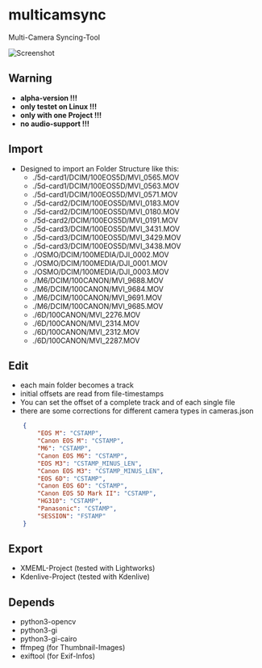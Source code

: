 # multicamsync
Multi-Camera Syncing-Tool


![Screenshot](https://raw.githubusercontent.com/multigcs/multicamsync/master/screenshot.png)


## Warning
* **alpha-version !!!**
* **only testet on Linux !!!**
* **only with one Project !!!**
* **no audio-support !!!**

## Import
* Designed to import an Folder Structure like this:
	* ./5d-card1/DCIM/100EOS5D/MVI_0565.MOV
	* ./5d-card1/DCIM/100EOS5D/MVI_0563.MOV
	* ./5d-card1/DCIM/100EOS5D/MVI_0571.MOV
	* ./5d-card2/DCIM/100EOS5D/MVI_0183.MOV
	* ./5d-card2/DCIM/100EOS5D/MVI_0180.MOV
	* ./5d-card2/DCIM/100EOS5D/MVI_0191.MOV
	* ./5d-card3/DCIM/100EOS5D/MVI_3431.MOV
	* ./5d-card3/DCIM/100EOS5D/MVI_3429.MOV
	* ./5d-card3/DCIM/100EOS5D/MVI_3438.MOV
	* ./OSMO/DCIM/100MEDIA/DJI_0002.MOV
	* ./OSMO/DCIM/100MEDIA/DJI_0001.MOV
	* ./OSMO/DCIM/100MEDIA/DJI_0003.MOV
	* ./M6/DCIM/100CANON/MVI_9688.MOV
	* ./M6/DCIM/100CANON/MVI_9684.MOV
	* ./M6/DCIM/100CANON/MVI_9691.MOV
	* ./M6/DCIM/100CANON/MVI_9685.MOV
	* ./6D/100CANON/MVI_2276.MOV
	* ./6D/100CANON/MVI_2314.MOV
	* ./6D/100CANON/MVI_2312.MOV
	* ./6D/100CANON/MVI_2287.MOV

## Edit
* each main folder becomes a track
* initial offsets are read from file-timestamps
* You can set the offset of a complete track and of each single file
* there are some corrections for different camera types in cameras.json
```json
	{
		"EOS M": "CSTAMP",
		"Canon EOS M": "CSTAMP",
		"M6": "CSTAMP",
		"Canon EOS M6": "CSTAMP",
		"EOS M3": "CSTAMP_MINUS_LEN",
		"Canon EOS M3": "CSTAMP_MINUS_LEN",
		"EOS 6D": "CSTAMP",
		"Canon EOS 6D": "CSTAMP",
		"Canon EOS 5D Mark II": "CSTAMP",
		"HG310": "CSTAMP",
		"Panasonic": "CSTAMP",
		"SESSION": "FSTAMP"
	}
```

## Export
* XMEML-Project (tested with Lightworks)
* Kdenlive-Project (tested with Kdenlive)

## Depends
* python3-opencv
* python3-gi
* python3-gi-cairo
* ffmpeg (for Thumbnail-Images)
* exiftool (for Exif-Infos)


